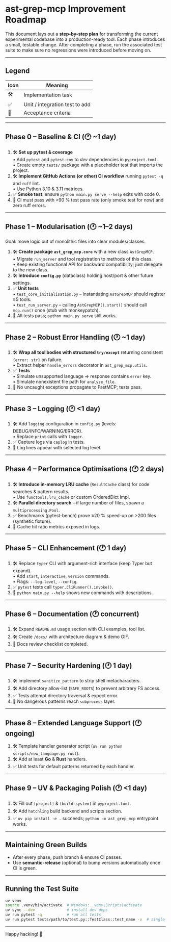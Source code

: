 # ast-grep-mcp Improvement Roadmap

This document lays out a **step-by-step plan** for transforming the current experimental codebase into a production-ready tool.  Each phase introduces a small, testable change.  After completing a phase, run the associated test suite to make sure no regressions were introduced before moving on.

---

## Legend
| Icon | Meaning |
|------|---------|
| 🛠️  | Implementation task |
| ✅  | Unit / integration test to add |
| 🔖 | Acceptance criteria |

---

## Phase 0 – Baseline & CI (🕐 ~1 day)
1. 🛠️  **Set up pytest & coverage**  
   • Add `pytest` and `pytest-cov` to *dev* dependencies in `pyproject.toml`.  
   • Create empty `tests/` package with a placeholder test that imports the project.
2. 🛠️  **Implement GitHub Actions (or other) CI workflow** running `pytest -q` and `ruff` lint.  
   • Use Python 3.10 & 3.11 matrices.
3. ✅  **Smoke test**: ensure `python main.py serve --help` exits with code 0.
4. 🔖 CI must pass with >90 % test pass rate (only smoke test for now) and zero ruff errors.

---

## Phase 1 – Modularisation (🕐 ~1–2 days)
Goal: move logic out of monolithic files into clear modules/classes.

1. 🛠️  **Create package `ast_grep_mcp.core`** with a new class `AstGrepMCP`.  
   • Migrate `run_server` and tool registration to methods of this class.  
   • Keep existing functional API for backward compatibility; just delegate to the new class.
2. 🛠️  **Introduce `config.py`** (dataclass) holding host/port & other future settings.
3. ✅  **Unit tests**  
   • `test_core_initialisation.py` – instantiating `AstGrepMCP` should register ≥5 tools.  
   • `test_run_server.py` – calling `AstGrepMCP().start()` should call `mcp.run()` once (stub with monkeypatch).
4. 🔖 All tests pass; `python main.py serve` still works.

---

## Phase 2 – Robust Error Handling (🕐 ~1 day)
1. 🛠️  **Wrap all tool bodies with structured `try/except`** returning consistent `{error: str}` on failure.  
   • Extract helper `handle_errors` decorator in `ast_grep_mcp.utils`.
2. ✅  **Tests**  
   • Simulate unsupported language => response contains `error` key.  
   • Simulate nonexistent file path for `analyze_file`.
3. 🔖 No uncaught exceptions propagate to FastMCP; tests pass.

---

## Phase 3 – Logging (🕐 <1 day)
1. 🛠️  Add `logging` configuration in `config.py` (levels: DEBUG/INFO/WARNING/ERROR).  
   • Replace `print` calls with `logger`.
2. ✅  Capture logs via `caplog` in tests.
3. 🔖 Log lines appear with selected log level.

---

## Phase 4 – Performance Optimisations (🕐 2 days)
1. 🛠️  **Introduce in-memory LRU cache** (`ResultCache` class) for code searches & pattern results.  
   • Use `functools.lru_cache` or custom OrderedDict impl.
2. 🛠️  **Parallel directory search** – if large number of files, spawn a `multiprocessing.Pool`.
3. ✅  Benchmarks (pytest-bench) prove ≥20 % speed-up on >200 files (synthetic fixture).  
4. 🔖 Cache hit ratio metrics exposed in logs.

---

## Phase 5 – CLI Enhancement (🕐 1 day)
1. 🛠️  Replace `typer` CLI with argument-rich interface (keep Typer but expand).  
   • Add `start`, `interactive`, `version` commands.  
   • Flags: `--log-level`, `--config`.
2. ✅ `pytest` tests call `typer.CliRunner().invoke()`.
3. 🔖 `python main.py --help` shows new commands with descriptions.

---

## Phase 6 – Documentation (🕐 concurrent)
1. 🛠️  Expand `README.md` usage section with CLI examples, tool list.  
2. 🛠️  Create `/docs/` with architecture diagram & demo GIF.  
3. 🔖 Docs review checklist completed.

---

## Phase 7 – Security Hardening (🕐 1 day)
1. 🛠️  Implement `sanitize_pattern` to strip shell metacharacters.  
2. 🛠️  Add directory allow-list (`SAFE_ROOTS`) to prevent arbitrary FS access.  
3. ✅  Tests attempt directory traversal & expect error.
4. 🔖 No dangerous patterns reach `subprocess` layer.

---

## Phase 8 – Extended Language Support (🕐 ongoing)
1. 🛠️  Template handler generator script (`uv run python scripts/new_language.py rust`).  
2. 🛠️  Add at least **Go** & **Rust** handlers.
3. ✅  Unit tests for default patterns returned by each handler.

---

## Phase 9 – UV & Packaging Polish (🕐 <1 day)
1. 🛠️  Fill out `[project]` & `[build-system]` in `pyproject.toml`.  
2. 🛠️  Add `hatchling` build backend and scripts section.  
3. ✅  `uv pip install -e .` succeeds; `python -m ast_grep_mcp` entrypoint works.

---

## Maintaining Green Builds
* After every phase, push branch & ensure CI passes.  
* Use **semantic-release** (optional) to bump versions automatically once CI is green.

---

## Running the Test Suite
```bash
uv venv
source .venv/bin/activate  # Windows: .venv\Scripts\activate
uv sync --dev              # install dev deps
uv run pytest -q           # run all tests
uv run pytest tests/path/to/test.py::TestClass::test_name -v  # single test
```

---

Happy hacking! 🎉 